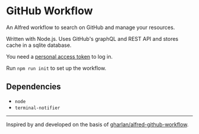 # GitHub Workflow

An Alfred workflow to search on GitHub and manage your resources.

Written with Node.js. Uses GitHub's graphQL and REST API and stores cache in a sqlite database.

You need a [personal access token](https://github.com/settings/tokens/new?description=alfred-workflow&scopes=repo,read:org,read:enterprise,gist,notifications,user,codespace) to log in.

Run `npm run init` to set up the workflow.

## Dependencies

- `node`
- `terminal-notifier`

---

Inspired by and developed on the basis of [gharlan/alfred-github-workflow](https://github.com/gharlan/alfred-github-workflow).
